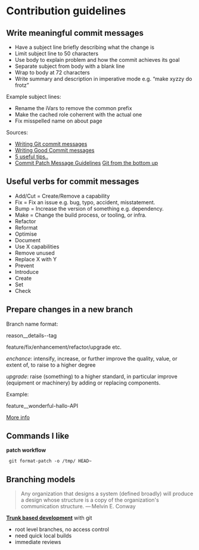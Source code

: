 Contribution guidelines
=======================

Write meaningful commit messages
--------------------------------

-   Have a subject line briefly describing what the change is
-   Limit subject line to 50 characters
-   Use body to explain problem and how the commit achieves its goal
-   Separate subject from body with a blank line
-   Wrap to body at 72 characters
-   Write summary and description in imperative mode e.g. “make xyzzy do
    frotz”

Example subject lines:

-   Rename the iVars to remove the common prefix
-   Make the cached role coherrent with the actual one
-   Fix misspelled name on about page

Sources:

-   [Writing Git commit messages]
-   [Writing Good Commit messages]
-   [5 useful tips..]
-   [Commit Patch Message Guidelines][] [Git from the bottom up]

Useful verbs for commit messages
--------------------------------

-   Add/Cut = Create/Remove a capability
-   Fix = Fix an issue e.g. bug, typo, accident, misstatement.
-   Bump = Increase the version of something e.g. dependency.
-   Make = Change the build process, or tooling, or infra.
-   Refactor
-   Reformat
-   Optimise
-   Document
-   Use X capabilities
-   Remove unused
-   Replace X with Y
-   Prevent
-   Introduce
-   Create
-   Set
-   Check

Prepare changes in a new branch
-------------------------------

Branch name format:

reason\_\_details--tag

feature/fix/enhancement/refactor/upgrade etc.

*enchance*: intensify, increase, or further improve the quality, value,
or extent of, to raise to a higher degree

*upgrade*: raise (something) to a higher standard, in particular improve
(equipment or machinery) by adding or replacing components.

Example:

feature\_\_wonderful-hallo-API

[More info]

Commands I like
---------------

**patch workflow**

     git format-patch -o /tmp/ HEAD~

Branching models
----------------

> Any organization that designs a system (defined broadly) will produce
> a design whose structure is a copy of the organization's communication
> structure. — Melvin E. Conway

**[Trunk based development]** with git

-   root level branches, no access control
-   need quick local builds
-   immediate reviews

  [Writing Git commit messages]: http://365git.tumblr.com/post/3308646748/writing-git-commit-messages
  [Writing Good Commit messages]: https://vip.wordpress.com/documentation/commit-messages/
  [5 useful tips..]: https://robots.thoughtbot.com/5-useful-tips-for-a-better-commit-message
  [Commit Patch Message Guidelines]: https://www.openembedded.org/wiki/Commit_Patch_Message_Guidelines
  [Git from the bottom up]: https://jwiegley.github.io/git-from-the-bottom-up/
  [More info]: https://codeburst.io/let-the-branch-name-do-all-the-talking-in-git-e614ff85aa30
  [Trunk based development]: https://trunkbaseddevelopment.com/
